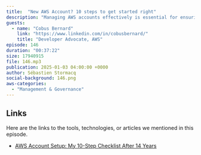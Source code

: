```yaml
---
title:  "New AWS Account? 10 steps to get started right"
description: "Managing AWS accounts effectively is essential for ensuring security, cost efficiency, and streamlined operations. In this episode, Cobus Bernard delves into the critical steps and best practices every developer and team should adopt. From the initial setup of a new AWS account to advanced automation techniques with Terraform, the conversation covers everything you need to build a robust cloud management strategy. Cobus emphasizes the importance of a multi-account approach and highlights the role of Identity Center in securing access. The episode explores the significance of CI/CD pipelines, the monitoring power of AWS CloudTrail, and practical advice for setting up budget alerts to avoid unexpected costs. Whether you’re new to AWS or a seasoned professional, this episode offers actionable insights to elevate your account management practices."
guests:
  - name: "Cobus Bernard"
    link: "https://www.linkedin.com/in/cobusbernard/"
    title: "Developer Advocate, AWS"
episode: 146
duration: "00:37:22" 
size: 17940915
file: 146.mp3	
publication: 2025-01-03 04:00:00 +0000
author: Sébastien Stormacq
social-background: 146.png
aws-categories:
  - "Management & Governance"
---
```


## Links

Here are the links to the tools, technologies, or articles we mentioned in this episode.

- [AWS Account Setup: My 10-Step Checklist After 14 Years](https://community.aws/content/2jeVwnfpXuhvXFcYzBilLEgF2vR/aws-account-setup-my-10-step-checklist-after-14-years)